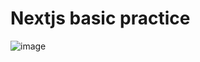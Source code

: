 # Nextjs basic practice 

![image](https://user-images.githubusercontent.com/57634167/184942229-9168254f-2b5d-43cc-a0a8-39eadd478d5d.png)

